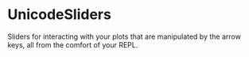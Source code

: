 # UnicodeSliders
Sliders for interacting with your plots that are manipulated by the arrow keys, all from the comfort of your REPL.
